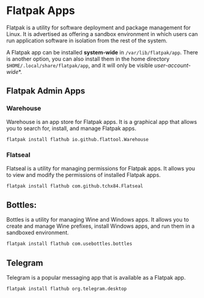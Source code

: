 # Flatpak Apps

Flatpak is a utility for software deployment and package management for Linux. It is advertised as offering a sandbox environment in which users can run application software in
isolation from the rest of the system.

A Flatpak app can be installed **system-wide** in `/var/lib/flatpak/app`. There is another option, you can also install them in the home directory `$HOME/.local/share/flatpak/app`,
and it will only be visible *user-account-wide**.

## Flatpak Admin Apps

### Warehouse

Warehouse is an app store for Flatpak apps. It is a graphical app that allows you to search for, install, and manage Flatpak apps.

```Bash
flatpak install flathub io.github.flattool.Warehouse
```

### Flatseal

Flatseal is a utility for managing permissions for Flatpak apps. It allows you to view and modify the permissions of installed Flatpak apps.

```Bash
flatpak install flathub com.github.tchx84.Flatseal
```

## Bottles:

Bottles is a utility for managing Wine and Windows apps. It allows you to create and manage Wine prefixes, install Windows apps, and run them in a sandboxed environment.

```Bash
flatpak install flathub com.usebottles.bottles
```

## Telegram

Telegram is a popular messaging app that is available as a Flatpak app.

```Bash
flatpak install flathub org.telegram.desktop
```
